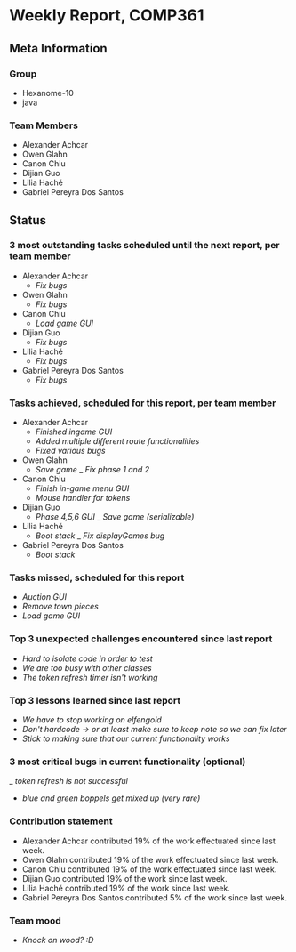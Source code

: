 # Weekly Report, COMP361

## Meta Information

### Group

- Hexanome-10
- java

### Team Members

- Alexander Achcar
- Owen Glahn
- Canon Chiu
- Dijian Guo
- Lilia Haché
- Gabriel Pereyra Dos Santos

## Status

### 3 most outstanding tasks scheduled until the next report, per team member

- Alexander Achcar
  - _Fix bugs_
- Owen Glahn
  - _Fix bugs_
- Canon Chiu
  - _Load game GUI_
- Dijian Guo
  - _Fix bugs_
- Lilia Haché
  - _Fix bugs_
- Gabriel Pereyra Dos Santos
  - _Fix bugs_

### Tasks achieved, scheduled for this report, per team member

- Alexander Achcar
  - _Finished ingame GUI_
  - _Added multiple different route functionalities_ 
  - _Fixed various bugs_ 
- Owen Glahn
  - _Save game_
  _ _Fix phase 1 and 2_ 
- Canon Chiu
  - _Finish in-game menu GUI_
  - _Mouse handler for tokens_
- Dijian Guo
  - _Phase 4,5,6 GUI_
  _ _Save game (serializable)_
- Lilia Haché
  - _Boot stack_
  _ _Fix displayGames bug_
- Gabriel Pereyra Dos Santos
  - _Boot stack_

### Tasks missed, scheduled for this report

- _Auction GUI_
- _Remove town pieces_
- _Load game GUI_

### Top 3 unexpected challenges encountered since last report

- _Hard to isolate code in order to test_
- _We are too busy with other classes_
- _The token refresh timer isn't working_

### Top 3 lessons learned since last report

- _We have to stop working on elfengold_
- _Don't hardcode -> or at least make sure to keep note so we can fix later_
- _Stick to making sure that our current functionality works_

### 3 most critical bugs in current functionality (optional)

_ _token refresh is not successful_
- _blue and green boppels get mixed up (very rare)_

### Contribution statement

- Alexander Achcar contributed 19% of the work effectuated since last week.
- Owen Glahn contributed 19% of the work effectuated since last week.
- Canon Chiu contributed 19% of the work effectuated since last week.
- Dijian Guo contributed 19% of the work since last week.
- Lilia Haché contributed 19% of the work since last week.
- Gabriel Pereyra Dos Santos contributed 5% of the work since last week.

### Team mood

- _Knock on wood? :D_
